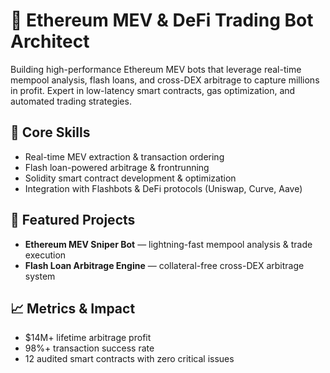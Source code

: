 # 🚀 Ethereum MEV & DeFi Trading Bot Architect

Building high-performance Ethereum MEV bots that leverage real-time mempool analysis, flash loans, and cross-DEX arbitrage to capture millions in profit. Expert in low-latency smart contracts, gas optimization, and automated trading strategies.

## 🔧 Core Skills
- Real-time MEV extraction & transaction ordering  
- Flash loan-powered arbitrage & frontrunning  
- Solidity smart contract development & optimization  
- Integration with Flashbots & DeFi protocols (Uniswap, Curve, Aave)  

## 🌟 Featured Projects
- **Ethereum MEV Sniper Bot** — lightning-fast mempool analysis & trade execution  
- **Flash Loan Arbitrage Engine** — collateral-free cross-DEX arbitrage system  

## 📈 Metrics & Impact
- $14M+ lifetime arbitrage profit  
- 98%+ transaction success rate  
- 12 audited smart contracts with zero critical issues
